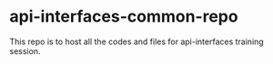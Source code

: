 # api-interfaces-common-repo
This repo is to host all the codes and files for api-interfaces training session.
